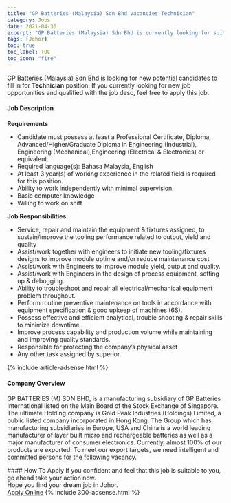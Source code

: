 ```yaml
---
title: "GP Batteries (Malaysia) Sdn Bhd Vacancies Technician" 
category: Jobs 
date: 2021-04-30 
excerpt: "GP Batteries (Malaysia) Sdn Bhd is currently looking for suitable person to fill in the Technician which based in Johor" 
tags: [Johor] 
toc: true 
toc_label: TOC 
toc_icon: "fire" 
--- 
```


<p>GP Batteries (Malaysia) Sdn Bhd is looking for new potential candidates to fill in for <b>Technician</b> position. If you currently looking for new job opportunities and qualified with the job desc, feel free to apply this job.
</p><div><div><h4>Job Description</h4></div><div><div><span><div><p><strong>Requirements</strong></p><ul><li>Candidate must possess at least a Professional Certificate, Diploma, Advanced/Higher/Graduate Diploma in Engineering (Industrial), Engineering (Mechanical),Engineering (Electrical &amp; Electronics) or equivalent.</li><li>Required language(s): Bahasa Malaysia, English</li><li>At least 3 year(s) of working experience in the related field is required for this position.</li><li>Ability to work independently with minimal supervision.</li><li>Basic computer knowledge</li><li>Willing to work on shift</li></ul><p><strong>Job Responsibilities:</strong></p><ul><li>Service, repair and maintain the equipment &amp; fixtures assigned, to sustain/improve the tooling performance related to output, yield and quality&#160;</li><li>Assist/work together with engineers to initiate new tooling/fixtures designs to improve module uptime and/or reduce maintenance cost&#160;</li><li>Assist/work with Engineers to improve module yield, output and quality.</li><li>Assist/work with Engineers in the design of process equipment, setting up &amp; debugging.&#160;&#160;&#160;&#160;</li><li>Ability to troubleshoot and repair all electrical/mechanical equipment problem throughout.</li><li>Perform routine preventive maintenance on tools in accordance with equipment specification &amp; good upkeep of machines (6S).</li><li>Possess effective and efficient analytical, trouble shooting &amp; repair skills to minimize downtime.</li><li>Improve process capability and production volume while maintaining and improving quality standards.</li><li>Responsible for protecting the company&#8217;s physical asset</li><li>Any other task assigned by superior.</li></ul></div></span></div></div></div> 
{% include article-adsense.html %} 
<div><div><h4>Company Overview</h4></div><div><div><span><div><p>GP BATTERIES (M) SDN BHD, is a manufacturing subsidiary of GP Batteries International listed on the Main Board of the Stock Exchange of Singapore. The ultimate Holding company is Gold Peak Industries (Holdings) Limited, a public listed company incorporated in Hong Kong. The Group which has manufacturing subsidiaries in Europe, USA and China is a world leading manufacturer of layer built micro and rechargeable batteries as well as a major manufacturer of consumer electronics. Currently, almost 100% of our products are exported. To meet our export targets, we need intelligent and committed persons for the following vacancy.</p></div></span></div></div></div> 
#### How To Apply 
If you confident and feel that this job is suitable to you, go ahead take your action now. <br/> 
Hope you find your dream job in Johor. <br/> 
<a href="https://www.jobstreet.com.my/en/job/technician-4553777?jobId=jobstreet-my-job-4553777&" class="btn btn--info" target="_blank" rel="nofollow noopenner">Apply Online</a> 
{% include 300-adsense.html %} 